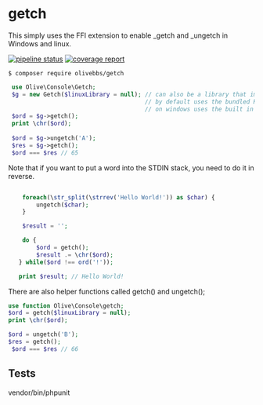 # getch

This simply uses the FFI extension to enable _getch and _ungetch in Windows and linux.

[![pipeline status](https://repos.bgemi.net/olive/PHP/getch/badges/1.x/pipeline.svg)](https://repos.bgemi.net/sikofitt/getch/-/commits/1.x)
[![coverage report](https://repos.bgemi.net/olive/PHP/getch/badges/1.x/coverage.svg)](https://repos.bgemi.net/sikofitt/getch/-/commits/1.x)

```shell script
$ composer require olivebbs/getch
```

```php
 use Olive\Console\Getch;
 $g = new Getch($linuxLibrary = null); // can also be a library that implements a function called _getch;
                                       // by default uses the bundled Resources/libgetch.so
                                       // on windows uses the built in _getch function.
 $ord = $g->getch();
 print \chr($ord);
 
 $ord = $g->ungetch('A');
 $res = $g->getch();
 $ord === $res // 65

```

Note that if you want to put a word into the STDIN stack, you need to do it in reverse.

```php

    foreach(\str_split(\strrev('Hello World!')) as $char) {
        ungetch($char);
    }

    $result = '';

    do {
        $ord = getch();
        $result .= \chr($ord);
   } while($ord !== ord('!'));

   print $result; // Hello World!

```

There are also helper functions called getch() and ungetch();

```php
use function Olive\Console\getch;
$ord = getch($linuxLibrary = null);
print \chr($ord);

$ord = ungetch('B');
$res = getch();
 $ord === $res // 66
```

## Tests

vendor/bin/phpunit